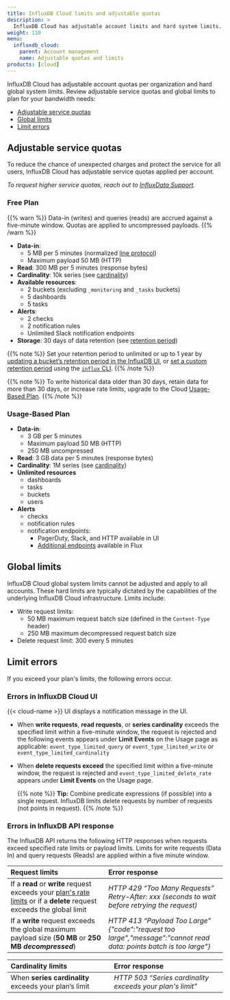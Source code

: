 ```yaml
---
title: InfluxDB Cloud limits and adjustable quotas
description: >
  InfluxDB Cloud has adjustable account limits and hard system limits.
weight: 110
menu:
  influxdb_cloud:
    parent: Account management
    name: Adjustable quotas and limits
products: [cloud]
---
```


InfluxDB Cloud has adjustable account quotas per organization and hard global system limits. Review adjustable service quotas and global limits to plan for your bandwidth needs:

- [Adjustable service quotas](#account-limits)
- [Global limits](#global-limits)
- [Limit errors](#limit-errors)

<!--To estimate your projected usage costs, use the [InfluxDB Cloud pricing calculator](/influxdb/cloud/account-management/pricing-calculator/). -->

## Adjustable service quotas

To reduce the chance of unexpected charges and protect the service for all users, InfluxDB Cloud has adjustable service quotas applied per account.

_To request higher service quotas, reach out to [InfluxData Support](https://support.influxdata.com/)._

### Free Plan

{{% warn %}}
Data-in (writes) and queries (reads) are accrued against a five-minute window. Quotas are applied to uncompressed payloads.
{{% /warn %}}
<!-- Include something about how this is calculated. -->

- **Data-in**:
   - 5 MB per 5 minutes (normalized [line protocol](/influxdb/cloud/reference/syntax/line-protocol/))
   - Maximum payload 50 MB (HTTP)
- **Read**: 300 MB per 5 minutes (response bytes)
- **Cardinality**: 10k series (see [cardinality](/influxdb/cloud/reference/glossary/#series-cardinality))
- **Available resources**:
  - 2 buckets (excluding `_monitoring` and `_tasks` buckets)
  - 5 dashboards
  - 5 tasks
- **Alerts**:
    - 2 checks
    - 2 notification rules
    - Unlimited Slack notification endpoints
- **Storage**: 30 days of data retention (see [retention period](/influxdb/cloud/reference/glossary/#retention-period))

{{% note %}}
Set your retention period to unlimited or up to 1 year by [updating a bucket’s retention period in the InfluxDB UI](/influxdb/cloud/organizations/buckets/update-bucket/#update-a-buckets-retention-period-in-the-influxdb-ui), or [set a custom retention period](/influxdb/cloud/organizations/buckets/update-bucket/#update-a-buckets-retention-period) using the [`influx` CLI](influxdb/cloud/reference/cli/influx/).
{{% /note %}}

  {{% note %}}
To write historical data older than 30 days, retain data for more than 30 days, or increase rate limits, upgrade to the Cloud [Usage-Based Plan](/influxdb/cloud/account-management/pricing-plans/#usage-based-plan).
  {{% /note %}}

### Usage-Based Plan

- **Data-in**:
   - 3 GB per 5 minutes
   - Maximum payload 50 MB (HTTP)
   - 250 MB uncompressed
- **Read**: 3 GB data per 5 minutes (response bytes)
- **Cardinality**: 1M series (see [cardinality](/influxdb/cloud/reference/glossary/#series-cardinality))
- **Unlimited resources**
  - dashboards
  - tasks
  - buckets
  - users
- **Alerts**
    - checks
    - notification rules
    - notification endpoints:
      - PagerDuty, Slack, and HTTP available in UI
      - [Additional endpoints](/flux/v0.x/tags/notification-endpoints/) available in Flux

## Global limits

InfluxDB Cloud global system limits cannot be adjusted and apply to all accounts.
These hard limits are typically dictated by the capabilities of the underlying InfluxDB Cloud infrastructure.
Limits include:

- Write request limits:
  - 50 MB maximum request batch size (defined in the `Content-Type` header)
  - 250 MB maximum decompressed request batch size
    <!-- http status code 413 with message {"code":"request too large","message":"cannot read data: points batch is too large"} -->
- Delete request limit: 300 every 5 minutes

## Limit errors

If you exceed your plan's limits, the following errors occur.

### Errors in InfluxDB Cloud UI

{{< cloud-name >}} UI displays a notification message in the UI.

- When **write requests**, **read requests**, or **series cardinality** exceeds the specified limit within a five-minute window, the request is rejected and the following events appears under **Limit Events** on the Usage page as applicable: `event_type_limited_query` or `event_type_limited_write` or `event_type_limited_cardinality`

- When **delete requests exceed** the specified limit within a five-minute window, the request is rejected and `event_type_limited_delete_rate` appears under **Limit Events** on the Usage page.
  
  {{% note %}}
**Tip:**
Combine predicate expressions (if possible) into a single request. InfluxDB limits delete requests by number of requests (not points in request).
{{% /note %}}

### Errors in InfluxDB API response

The InfluxDB API returns the following HTTP responses when requests exceed specified rate limits or payload limits. Limits for write requests (Data In) and query requests (Reads) are applied within a five minute window.

| Request limits      | Error response      |
| :-------------------| :------------------ |
| If a **read** or **write** request exceeds your [plan's rate limits](/influxdb/cloud/account-management/limits/#rate-limits) or if a **delete** request exceeds the global limit | *HTTP 429 “Too Many Requests” <br> Retry-After: xxx (seconds to wait before retrying the request)*
| If a **write** request exceeds the global maximum payload size (**50 MB** or **250 MB *decompressed***)  | *HTTP 413 “Payload Too Large” <br> {"code":"request too large","message":"cannot read data: points batch is too large"}* |

| Cardinality limits  | Error response     |
| :-------------------| :------------------|
| When **series cardinality** exceeds your plan’s limit | *HTTP 503 “Series cardinality exceeds your plan's limit”* |
